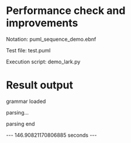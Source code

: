 # Performance check and improvements

Notation: puml_sequence_demo.ebnf

Test file: test.puml

Execution script: demo_lark.py


# Result output

grammar loaded

parsing...

parsing end

--- 146.90821170806885 seconds ---




